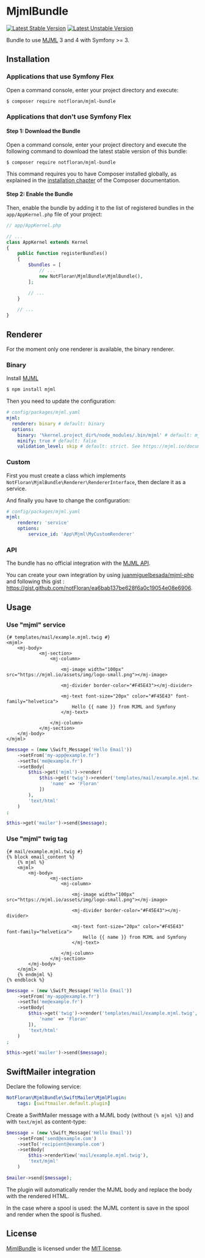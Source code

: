 # MjmlBundle

[![Latest Stable Version](https://poser.pugx.org/notfloran/mjml-bundle/v/stable.svg)](https://packagist.org/packages/notfloran/mjml-bundle)
[![Latest Unstable Version](https://poser.pugx.org/notfloran/mjml-bundle/v/unstable.svg)](https://packagist.org/packages/notfloran/mjml-bundle)

Bundle to use [MJML](https://mjml.io/) 3 and 4 with Symfony >= 3.

## Installation

### Applications that use Symfony Flex

Open a command console, enter your project directory and execute:

```console
$ composer require notfloran/mjml-bundle
```

### Applications that don't use Symfony Flex

#### Step 1: Download the Bundle

Open a command console, enter your project directory and execute the
following command to download the latest stable version of this bundle:

```console
$ composer require notfloran/mjml-bundle
```

This command requires you to have Composer installed globally, as explained
in the [installation chapter](https://getcomposer.org/doc/00-intro.md)
of the Composer documentation.

#### Step 2: Enable the Bundle

Then, enable the bundle by adding it to the list of registered bundles
in the `app/AppKernel.php` file of your project:

```php
// app/AppKernel.php

// ...
class AppKernel extends Kernel
{
    public function registerBundles()
    {
        $bundles = [
            // ...
            new NotFloran\MjmlBundle\MjmlBundle(),
        ];

        // ...
    }

    // ...
}
```

## Renderer

For the moment only one renderer is available, the binary renderer.

### Binary

Install [MJML](https://mjml.io)

```bash
$ npm install mjml
```

Then you need to update the configuration:

```yaml
# config/packages/mjml.yaml
mjml:
  renderer: binary # default: binary
  options:
    binary: '%kernel.project_dir%/node_modules/.bin/mjml' # default: mjml
    minify: true # default: false
    validation_level: skip # default: strict. See https://mjml.io/documentation/#validating-mjml
```

### Custom

First you must create a class which implements `NotFloran\MjmlBundle\Renderer\RendererInterface`, then declare it as a service.

And finally you have to change the configuration:

````yaml
# config/packages/mjml.yaml
mjml:
    renderer: 'service'
    options:
        service_id: 'App\Mjml\MyCustomRenderer'
````

### API

The bundle has no official integration with the [MJML API](https://mjml.io/api).

You can create your own integration by using [juanmiguelbesada/mjml-php](https://packagist.org/packages/juanmiguelbesada/mjml-php) and following this gist : https://gist.github.com/notFloran/ea6bab137be628f6a0c19054e08e6906.

## Usage

### Use "mjml" service

```twig
{# templates/mail/example.mjml.twig #}
<mjml>
    <mj-body>
            <mj-section>
                <mj-column>

                    <mj-image width="100px" src="https://mjml.io/assets/img/logo-small.png"></mj-image>

                    <mj-divider border-color="#F45E43"></mj-divider>

                    <mj-text font-size="20px" color="#F45E43" font-family="helvetica">
                        Hello {{ name }} from MJML and Symfony
                    </mj-text>

                </mj-column>
            </mj-section>
    </mj-body>
</mjml>
```

```php
$message = (new \Swift_Message('Hello Email'))
    ->setFrom('my-app@example.fr')
    ->setTo('me@example.fr')
    ->setBody(
        $this->get('mjml')->render(
            $this->get('twig')->render('templates/mail/example.mjml.twig', [
                'name' => 'Floran'
            ])
        ),
        'text/html'
    )
;

$this->get('mailer')->send($message);
```

### Use "mjml" twig tag


```twig
{# mail/example.mjml.twig #}
{% block email_content %}
    {% mjml %}
    <mjml>
        <mj-body>
                <mj-section>
                    <mj-column>

                        <mj-image width="100px" src="https://mjml.io/assets/img/logo-small.png"></mj-image>

                        <mj-divider border-color="#F45E43"></mj-divider>

                        <mj-text font-size="20px" color="#F45E43" font-family="helvetica">
                            Hello {{ name }} from MJML and Symfony
                        </mj-text>

                    </mj-column>
                </mj-section>
        </mj-body>
    </mjml>
    {% endmjml %}
{% endblock %}
```

```php
$message = (new \Swift_Message('Hello Email'))
    ->setFrom('my-app@example.fr')
    ->setTo('me@example.fr')
    ->setBody(
        $this->get('twig')->render('templates/mail/example.mjml.twig', [
            'name' => 'Floran'
        ]),
        'text/html'
    )
;

$this->get('mailer')->send($message);
```

## SwiftMailer integration

Declare the following service: 

```yaml
NotFloran\MjmlBundle\SwiftMailer\MjmlPlugin:
    tags: [swiftmailer.default.plugin]
```

Create a SwiftMailer message with a MJML body (without `{% mjml %}`) and with `text/mjml` as content-type:

```php
$message = (new \Swift_Message('Hello Email'))
    ->setFrom('send@example.com')
    ->setTo('recipient@example.com')
    ->setBody(
        $this->renderView('mail/example.mjml.twig'),
        'text/mjml'
    )

$mailer->send($message);
```

The plugin will automatically render the MJML body and replace the body with the rendered HTML.

In the case where a spool is used: the MJML content is save in the spool and render when the spool is flushed.

## License

[MjmlBundle](https://github.com/notFloran/mjml-bundle) is licensed under the [MIT license](LICENSE).
